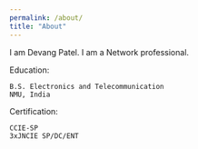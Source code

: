 ```yaml
---
permalink: /about/
title: "About"
---
```


I am Devang Patel. I am a Network professional. 

Education:

	B.S. Electronics and Telecommunication
	NMU, India

Certification:
	
	CCIE-SP
	3xJNCIE SP/DC/ENT


